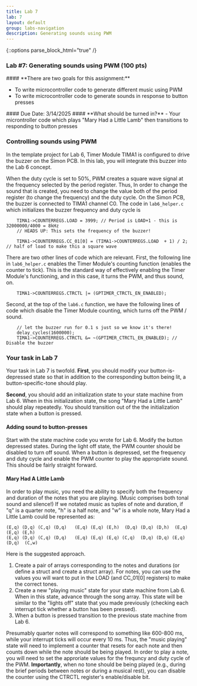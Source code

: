```yaml
---
title: Lab 7
lab: 7
layout: default
group: labs-navigation
description: Generating sounds using PWM
---
```


{::options parse_block_html="true" /}

### Lab #7: Generating sounds using PWM (100 pts)

<div class="alert alert-info" role="alert">
#### **There are two goals for this assignment:**

  - To write microcontroller code to generate different music using PWM
  - To write microcontroller code to generate sounds in response to button presses
  
</div>

<div class="alert alert-danger" role="alert">
#### Due Date: 3/14/2025
#### **What should be turned in?**
  - Your microntroller code which plays "Mary Had a Little Lamb" then transitions to responding
    to button presses
</div>

### Controlling sounds using PWM
In the template project for Lab 6, Timer Module TIMA1 is configured to drive the buzzer
on the Simon PCB. In this lab, you will integrate this buzzer into the Lab 6 concept.

When the duty cycle is set to 50%, PWM creates a square wave signal at the frequency
selected by the period register. Thus, In order to change the sound that is created,
you need to change the value both of the period register (to change the frequency)
and the duty cycle. On the Simon PCB, the buzzer is connected to TIMA1 channel C0.
The code in `lab6_helper.c` which initializes the buzzer frequency and duty cycle is
```
    TIMA1->COUNTERREGS.LOAD = 3999; // Period is LOAD+1 - this is 32000000/4000 = 8kHz
    // HEADS UP: This sets the frequency of the buzzer!

    TIMA1->COUNTERREGS.CC_01[0] = (TIMA1->COUNTERREGS.LOAD  + 1) / 2; // half of load to make this a square wave
```

There are two other lines of code which are relevant. First, the following line in `lab6_helper.c`
enables the Timer Module's counting function (enables the counter to tick). This is the
standard way of effectively enabling the Timer Module's functioning, and in this case, it
turns the PWM, and thus sound, on.

```
    TIMA1->COUNTERREGS.CTRCTL |= (GPTIMER_CTRCTL_EN_ENABLED);
```

Second, at the top of the `lab6.c` function, we have the following lines of code which
disable the Timer Module counting, which turns off the PWM / sound.

```
    // let the buzzer run for 0.1 s just so we know it's there!
    delay_cycles(1600000);
    TIMA1->COUNTERREGS.CTRCTL &= ~(GPTIMER_CTRCTL_EN_ENABLED); // Disable the buzzer
```

### Your task in Lab 7
Your task in Lab 7 is twofold. 
 **First**, you should modify your button-is-depressed state
so that in addition to the corresponding button being lit, a button-specific-tone should play.

**Second**, you should add an initialization state to your state
machine from Lab 6. When in this initialization state, the song "Mary Had a Little Lamb"
should play repeatedly. You should transition out of the the initialization state 
when a button is pressed.

#### Adding sound to button-presses
Start with the state machine code you wrote for Lab 6. Modify the button depressed states. During 
the light off state, the PWM counter should be disabled to turn off sound. When a button is
depressed, set the frequency and duty cycle and enable the PWM counter to play the appropriate
sound. This should be fairly straight forward.

#### Mary Had A Little Lamb
In order to play music, you need the ability to specify both the frequency and duration of
the notes that you are playing. (Music comprises both tonal sound and silence!) If we notated
music as tuples of note and duration, if "q" is a quarter note, "h" is a half note, and 
"w" is a whole note, Mary Had a Little Lamb could be represented as:
```
(E,q) (D,q) (C,q) (D,q)   (E,q) (E,q) (E,h)  (D,q) (D,q) (D,h)  (E,q) (E,q) (E,h)
(E,q) (D,q) (C,q) (D,q)   (E,q) (E,q) (E,q) (C,q)  (D,q) (D,q) (E,q) (D,q)  (C,w)
```

Here is the suggested approach.
1. Create a pair of arrays corresponding to the notes and durations (or define a struct 
   and create a struct array). For notes, you can use the values you will want to put in
   the LOAD (and CC_01[0] registers) to make the correct tones.
2. Create a new "playing music" state for your state machine from Lab 6. When in this state,
   advance through the song array. This state will be similar to the "lights off" state
   that you made previously (checking each interrupt tick whether a button has been pressed).
3. When a button is pressed transition to the previous state machine from Lab 6.

Presumably quarter notes will correspond to something like 600-800 ms, while your interrupt
ticks will occur every 10 ms. Thus, the "music playing" state will need to implement a counter
that resets for each note and then counts down while the note should be being played.
In order to play a note, you will need to set the approriate values for the frequncy and 
duty cycle of the PWM. **Importantly**, when no tone should be being played (e.g., during the 
brief periods between notes or during a musical rest), you can disable the counter
using the CTRCTL register's enable/disable bit. 

